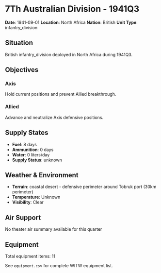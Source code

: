 # 7Th Australian Division - 1941Q3

**Date**: 1941-09-01
**Location**: North Africa
**Nation**: British
**Unit Type**: infantry_division

## Situation

British infantry_division deployed in North Africa during 1941Q3.

## Objectives

### Axis
Hold current positions and prevent Allied breakthrough.

### Allied
Advance and neutralize Axis defensive positions.

## Supply States

- **Fuel**: 8 days
- **Ammunition**: 0 days
- **Water**: 0 liters/day
- **Supply Status**: unknown

## Weather & Environment

- **Terrain**: coastal desert - defensive perimeter around Tobruk port (30km perimeter)
- **Temperature**: Unknown
- **Visibility**: Clear

## Air Support

No theater air summary available for this quarter

## Equipment

Total equipment items: 11

See `equipment.csv` for complete WITW equipment list.
